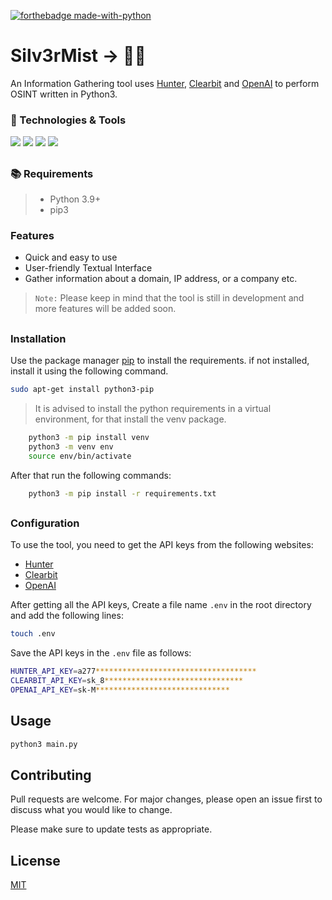 [![forthebadge made-with-python](http://ForTheBadge.com/images/badges/made-with-python.svg)](https://www.python.org/)



##
# Silv3rMist -> 🕵️‍♀️
An Information Gathering tool uses [Hunter](https://hunter.io/), [Clearbit](https://clearbit.com/) and [OpenAI](https://openai.com/) to perform OSINT written in Python3.

### 🔧 Technologies & Tools

![](https://img.shields.io/badge/OS-Linux-informational?style=flat-square&logo=ubuntu&logoColor=white&color=5194f0&bgcolor=110d17)
![](https://img.shields.io/badge/Editor-VS_Code-informational?style=flat-square&logo=visual-studio&logoColor=white&color=5194f0)
![](https://img.shields.io/badge/Language-python-informational?style=flat-square&logo=python&logoColor=white&color=5194f0&bgcolor=110d17)
![](https://img.shields.io/badge/Python_Version-3.10-informational?style=flat-square&logo=python&logoColor=white&color=5194f0&bgcolor=110d17)

##

### 📚 Requirements
> - Python 3.9+
> - pip3

### Features
- Quick and easy to use
- User-friendly Textual Interface
- Gather information about a domain, IP address, or a company etc.

> `Note:` Please keep in mind that the tool is still in development and more features will be added soon.
##

### Installation

Use the package manager [pip](https://pip.pypa.io/en/stable/) to install the requirements.
if not installed, install it using the following command.
```bash
sudo apt-get install python3-pip
```

> It is advised to install the python requirements in a virtual environment, for that install the venv package.

```bash
    python3 -m pip install venv
    python3 -m venv env
    source env/bin/activate
```
After that run the following commands:
```bash
    python3 -m pip install -r requirements.txt
```
##

### Configuration
To use the tool, you need to get the API keys from the following websites:
- [Hunter](https://hunter.io/)
- [Clearbit](https://clearbit.com/)
- [OpenAI](https://openai.com/)

After getting all the API keys, Create a file name `.env` in the root directory and add the following lines:
```bash
touch .env
```
Save the API keys in the `.env` file as follows:
```bash
HUNTER_API_KEY=a277************************************
CLEARBIT_API_KEY=sk_8*******************************
OPENAI_API_KEY=sk-M******************************
```

## Usage

```bash
python3 main.py
```
##
## Contributing
Pull requests are welcome. For major changes, please open an issue first to discuss what you would like to change.

Please make sure to update tests as appropriate.

## License
[MIT](https://choosealicense.com/licenses/mit/)